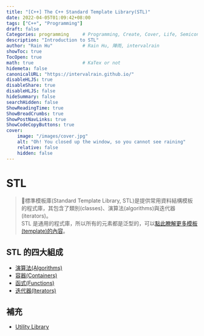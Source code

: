 ```yaml
---
title: "[C++] The C++ Standard Template Library(STL)"
date: 2022-04-05T01:09:42+08:00
tags: ["C++", "Programming"]
draft: false
Categories: programming     # Programming, Create, Cover, Life, Semiconductor, Leetcode, Logic Design, Daily, OS, CS50, CA
description: "Introduction to STL"
author: "Rain Hu"           # Rain Hu, 陣雨, intervalrain
showToc: true
TocOpen: true
math: true                  # KaTex or not
hidemeta: false
canonicalURL: "https://intervalrain.github.io/"
disableHLJS: true
disableShare: true
disableHLJS: false
hideSummary: false
searchHidden: false
ShowReadingTime: true
ShowBreadCrumbs: true
ShowPostNavLinks: true
ShowCodeCopyButtons: true
cover:
    image: "/images/cover.jpg"
    alt: "Oh! You closed up the window, so you cannot see raining"
    relative: false
    hidden: false
---
```



# STL
> 標準模板庫(Standard Template Library, STL)是提供常用資料結構模板的程式庫，其包含了類別(classes)、演算法(algorithms)與迭代器(iterators)。  
> STL 是通用的程式庫，所以所有的元素都是泛型的，可以[點此瞭解更多模板(template)的內容](https://www.geeksforgeeks.org/templates-cpp/)。

## STL 的四大組成
+ [演算法(Algorithms)](https://intervalrain.github.io/posts/c++/stl_algo)
+ [容器(Containers)](https://intervalrain.github.io/posts/c++/stl_container)
+ [函式(Functions)](https://intervalrain.github.io/posts/c++/stl_function)
+ [迭代器(Iterators)](https://intervalrain.github.io/posts/c++/stl_iterator)
## 補充
+ [Utility Library](https://intervalrain.github.io/posts/c++/stl_util)